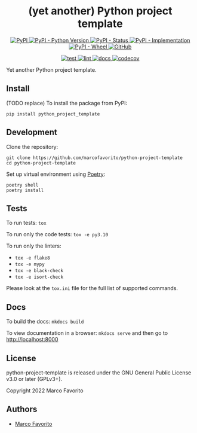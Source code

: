 <h1 align="center">
  <b>(yet another) Python project template</b>
</h1>

<p align="center">
  <a href="https://pypi.org/project/python-project-template">
    <img alt="PyPI" src="https://img.shields.io/pypi/v/python-project-template">
  </a>
  <a href="https://pypi.org/project/python-project-template">
    <img alt="PyPI - Python Version" src="https://img.shields.io/pypi/pyversions/python-project-template" />
  </a>
  <a href="">
    <img alt="PyPI - Status" src="https://img.shields.io/pypi/status/python-project-template" />
  </a>
  <a href="">
    <img alt="PyPI - Implementation" src="https://img.shields.io/pypi/implementation/python-project-template">
  </a>
  <a href="">
    <img alt="PyPI - Wheel" src="https://img.shields.io/pypi/wheel/python-project-template">
  </a>
  <a href="https://github.com/marcofavorito/python-project-template/blob/master/LICENSE">
    <img alt="GitHub" src="https://img.shields.io/github/license/marcofavorito/python-project-template">
  </a>
</p>
<p align="center">
  <a href="">
    <img alt="test" src="https://github.com/marcofavorito/python-project-template/workflows/test/badge.svg">
  </a>
  <a href="">
    <img alt="lint" src="https://github.com/marcofavorito/python-project-template/workflows/lint/badge.svg">
  </a>
  <a href="">
    <img alt="docs" src="https://github.com/marcofavorito/python-project-template/workflows/docs/badge.svg">
  </a>
  <a href="https://codecov.io/gh/marcofavorito/python-project-template">
    <img alt="codecov" src="https://codecov.io/gh/marcofavorito/python-project-template/branch/master/graph/badge.svg?token=FG3ATGP5P5">
  </a>
</p>


Yet another Python project template.

## Install

(TODO replace) To install the package from PyPI:
```
pip install python_project_template
```

## Development

Clone the repository:
```
git clone https://github.com/marcofavorito/python-project-template
cd python-project-template
```

Set up virtual environment using [Poetry](https://python-poetry.org/):
```
poetry shell
poetry install
```

## Tests

To run tests: `tox`

To run only the code tests: `tox -e py3.10`

To run only the linters: 
- `tox -e flake8`
- `tox -e mypy`
- `tox -e black-check`
- `tox -e isort-check`

Please look at the `tox.ini` file for the full list of supported commands. 

## Docs

To build the docs: `mkdocs build`

To view documentation in a browser: `mkdocs serve`
and then go to [http://localhost:8000](http://localhost:8000)

## License

python-project-template is released under the GNU General Public License v3.0 or later (GPLv3+).

Copyright 2022 Marco Favorito

## Authors

- [Marco Favorito](https://marcofavorito.me/)
